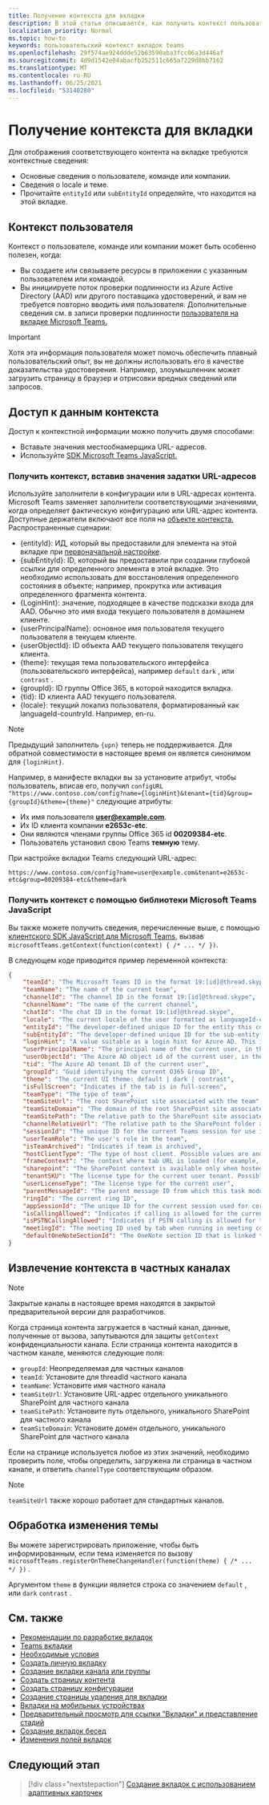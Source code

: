 ```yaml
---
title: Получение контекста для вкладки
description: В этой статье описывается, как получить контекст пользователя для вкладок
localization_priority: Normal
ms.topic: how-to
keywords: пользовательский контекст вкладок teams
ms.openlocfilehash: 29f574ae924ddde52b63590aba3fcc06a3d446af
ms.sourcegitcommit: 4d9d1542e04abacfb252511c665a7229d8bb7162
ms.translationtype: MT
ms.contentlocale: ru-RU
ms.lasthandoff: 06/25/2021
ms.locfileid: "53140280"
---
```

# <a name="get-context-for-your-tab"></a>Получение контекста для вкладки

Для отображения соответствующего контента на вкладке требуются контекстные сведения:

* Основные сведения о пользователе, команде или компании.
* Сведения о locale и теме.
* Прочитайте `entityId` или `subEntityId` определяйте, что находится на этой вкладке.

## <a name="user-context"></a>Контекст пользователя

Контекст о пользователе, команде или компании может быть особенно полезен, когда:

* Вы создаете или связываете ресурсы в приложении с указанным пользователем или командой.
* Вы инициируете поток проверки подлинности из Azure Active Directory (AAD) или другого поставщика удостоверений, и вам не требуется повторно вводить имя пользователя. Дополнительные сведения см. в записи проверки подлинности [пользователя на вкладке Microsoft Teams.](~/concepts/authentication/authentication.md)

> [!IMPORTANT]
> Хотя эта информация пользователя может помочь обеспечить плавный пользовательский опыт, вы не должны использовать его в качестве доказательства удостоверения. Например, злоумышленник может загрузить страницу в браузер и отрисовки вредных сведений или запросов.

## <a name="access-context-information"></a>Доступ к данным контекста

Доступ к контекстной информации можно получить двумя способами:

* Вставьте значения местообнамерщика URL- адресов.
* Используйте [SDK Microsoft Teams JavaScript.](/javascript/api/overview/msteams-client)

### <a name="get-context-by-inserting-url-placeholder-values"></a>Получить контекст, вставив значения задатки URL-адресов

Используйте заполнители в конфигурации или в URL-адресах контента. Microsoft Teams заменяет заполнители соответствующими значениями, когда определяет фактическую конфигурацию или URL-адрес контента. Доступные держатели включают все поля на [объекте контекста.](/javascript/api/@microsoft/teams-js/microsoftteams.context?view=msteams-client-js-latest&preserve-view=true) Распространенные сценарии:

* {entityId}: ИД, который вы предоставили для элемента на этой вкладке при [первоначальной настройке](~/tabs/how-to/create-tab-pages/configuration-page.md).
* {subEntityId}: ID, который вы предоставили при создании глубокой ссылки для определенного элемента в этой вкладке. [](~/concepts/build-and-test/deep-links.md) Это необходимо использовать для восстановления определенного состояния в объекте; например, прокрутка или активация определенного фрагмента контента.
* {LoginHint}: значение, подходящее в качестве подсказки входа для AAD. Обычно это имя входа текущего пользователя в домашнем клиенте.
* {userPrincipalName}: основное имя пользователя текущего пользователя в текущем клиенте.
* {userObjectId}: ID объекта AAD текущего пользователя текущего клиента.
* {theme}: текущая тема пользовательского интерфейса (пользовательского интерфейса), например `default` `dark` , или `contrast` .
* {groupId}: ID группы Office 365, в которой находится вкладка.
* {tid}: ID клиента AAD текущего пользователя.
* {locale}: текущий локализ пользователя, форматированный как languageId-countryId. Например, en-ru.

> [!NOTE]
> Предыдущий заполнитель `{upn}` теперь не поддерживается. Для обратной совместимости в настоящее время он является синонимом для `{loginHint}`.

Например, в манифесте вкладки вы за установите атрибут, чтобы пользователь, вписав его, получил `configURL` `"https://www.contoso.com/config?name={loginHint}&tenant={tid}&group={groupId}&theme={theme}"` следующие атрибуты:

* Их имя пользователя **user@example.com**.
* Их ID клиента компании **e2653c-etc**.
* Они являются членами группы Office 365 id **00209384-etc**.
* Пользователь установил свою Teams **темную** тему.

При настройке вкладки Teams следующий URL-адрес:

`https://www.contoso.com/config?name=user@example.com&tenant=e2653c-etc&group=00209384-etc&theme=dark`

### <a name="get-context-by-using-the-microsoft-teams-javascript-library"></a>Получить контекст с помощью библиотеки Microsoft Teams JavaScript

Вы также можете получить сведения, перечисленные выше, с помощью [клиентского SDK JavaScript для Microsoft Teams](/javascript/api/overview/msteams-client), вызвав `microsoftTeams.getContext(function(context) { /* ... */ })`.

В следующем коде приводится пример переменной контекста:

```json
{
    "teamId": "The Microsoft Teams ID in the format 19:[id]@thread.skype",
    "teamName": "The name of the current team",
    "channelId": "The channel ID in the format 19:[id]@thread.skype",
    "channelName": "The name of the current channel",
    "chatId": "The chat ID in the format 19:[id]@thread.skype",
    "locale": "The current locale of the user formatted as languageId-countryId (for example, en-us)",
    "entityId": "The developer-defined unique ID for the entity this content points to",
    "subEntityId": "The developer-defined unique ID for the sub-entity this content points to",
    "loginHint": "A value suitable as a login hint for Azure AD. This is usually the login name of the current user, in their home tenant",
    "userPrincipalName": "The principal name of the current user, in the current tenant",
    "userObjectId": "The Azure AD object id of the current user, in the current tenant",
    "tid": "The Azure AD tenant ID of the current user",
    "groupId": "Guid identifying the current O365 Group ID",
    "theme": "The current UI theme: default | dark | contrast",
    "isFullScreen": "Indicates if the tab is in full-screen",
    "teamType": "The type of team",
    "teamSiteUrl": "The root SharePoint site associated with the team",
    "teamSiteDomain": "The domain of the root SharePoint site associated with the team",
    "teamSitePath": "The relative path to the SharePoint site associated with the team",
    "channelRelativeUrl": "The relative path to the SharePoint folder associated with the channel",
    "sessionId": "The unique ID for the current Teams session for use in correlating telemetry data",
    "userTeamRole": "The user's role in the team",
    "isTeamArchived": "Indicates if team is archived",
    "hostClientType": "The type of host client. Possible values are android, ios, web, desktop, rigel",
    "frameContext": "The context where tab URL is loaded (for example, content, task, setting, remove, sidePanel)",
    "sharepoint": "The SharePoint context is available only when hosted in SharePoint",
    "tenantSKU": "The license type for the current user tenant. Possible values are enterprise, free, edu, unknown",
    "userLicenseType": "The license type for the current user",
    "parentMessageId": "The parent message ID from which this task module is launched",
    "ringId": "The current ring ID",
    "appSessionId": "The unique ID for the current session used for correlating telemetry data",
    "isCallingAllowed": "Indicates if calling is allowed for the current logged in user",
    "isPSTNCallingAllowed": "Indicates if PSTN calling is allowed for the current logged in user",
    "meetingId": "The meeting ID used by tab when running in meeting context",
    "defaultOneNoteSectionId": "The OneNote section ID that is linked to the channel"
}
```

## <a name="retrieve-context-in-private-channels"></a>Извлечение контекста в частных каналах

> [!Note]
> Закрытые каналы в настоящее время находятся в закрытой предварительной версии для разработчиков.

Когда страница контента загружается в частный канал, данные, полученные от вызова, запутываются для защиты `getContext` конфиденциальности канала. Если страница контента находится в частном канале, меняются следующие поля:

* `groupId`: Неопределяемая для частных каналов
* `teamId`: Установите для threadId частного канала
* `teamName`: Установите имя частного канала
* `teamSiteUrl`: Установите URL-адрес отдельного уникального SharePoint для частного канала
* `teamSitePath`: Установите путь отдельного, уникального SharePoint для частного канала
* `teamSiteDomain`: Установите домен отдельного, уникального SharePoint для частного канала

Если на странице используется любое из этих значений, необходимо проверить поле, чтобы определить, загружена ли страница в частном канале, и ответить `channelType` соответствующим образом.

> [!Note]
> `teamSiteUrl` также хорошо работает для стандартных каналов.

## <a name="handle-theme-change"></a>Обработка изменения темы

Вы можете зарегистрировать приложение, чтобы быть информированным, если тема изменяется по вызову `microsoftTeams.registerOnThemeChangeHandler(function(theme) { /* ... */ })` .

Аргументом `theme` в функции является строка со значением `default` , или `dark` `contrast` .

## <a name="see-also"></a>См. также

* [Рекомендации по разработке вкладок](~/tabs/how-to/build-adaptive-card-tabs.md)
* [Teams вкладки](~/tabs/what-are-tabs.md)
* [Необходимые условия](~/tabs/how-to/tab-requirements.md)
* [Создать личную вкладку](~/tabs/how-to/create-personal-tab.md)
* [Создание вкладки канала или группы](~/tabs/how-to/create-channel-group-tab.md)
* [Создать страницу контента](~/tabs/how-to/create-tab-pages/content-page.md)
* [Создать страницу конфигурации](~/tabs/how-to/create-tab-pages/configuration-page.md)
* [Создание страницы удаления для вкладки](~/tabs/how-to/create-tab-pages/removal-page.md)
* [Вкладки на мобильных устройствах](~/tabs/design/tabs-mobile.md)
* [Предварительный просмотр для ссылки "Вкладки" и представление стадий](~/tabs/tabs-link-unfurling.md)
* [Создание вкладок бесед](~/tabs/how-to/conversational-tabs.md)
* [Изменения полей вкладок](~/resources/removing-tab-margins.md)

## <a name="next-step"></a>Следующий этап

> [!div class="nextstepaction"]
> [Создание вкладок с использованием адаптивных карточек](~/tabs/how-to/build-adaptive-card-tabs.md)